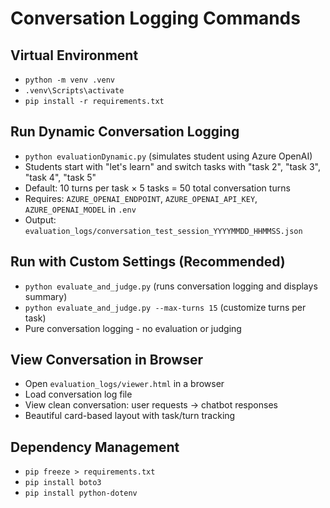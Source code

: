 # Conversation Logging Commands

## Virtual Environment

- `python -m venv .venv`
- `.venv\Scripts\activate`
- `pip install -r requirements.txt`

## Run Dynamic Conversation Logging

- `python evaluationDynamic.py` (simulates student using Azure OpenAI)
- Students start with "let's learn" and switch tasks with "task 2", "task 3", "task 4", "task 5"
- Default: 10 turns per task × 5 tasks = 50 total conversation turns
- Requires: `AZURE_OPENAI_ENDPOINT`, `AZURE_OPENAI_API_KEY`, `AZURE_OPENAI_MODEL` in `.env`
- Output: `evaluation_logs/conversation_test_session_YYYYMMDD_HHMMSS.json`

## Run with Custom Settings (Recommended)

- `python evaluate_and_judge.py` (runs conversation logging and displays summary)
- `python evaluate_and_judge.py --max-turns 15` (customize turns per task)
- Pure conversation logging - no evaluation or judging

## View Conversation in Browser

- Open `evaluation_logs/viewer.html` in a browser
- Load conversation log file
- View clean conversation: user requests → chatbot responses
- Beautiful card-based layout with task/turn tracking

## Dependency Management

- `pip freeze > requirements.txt`
- `pip install boto3`
- `pip install python-dotenv`
